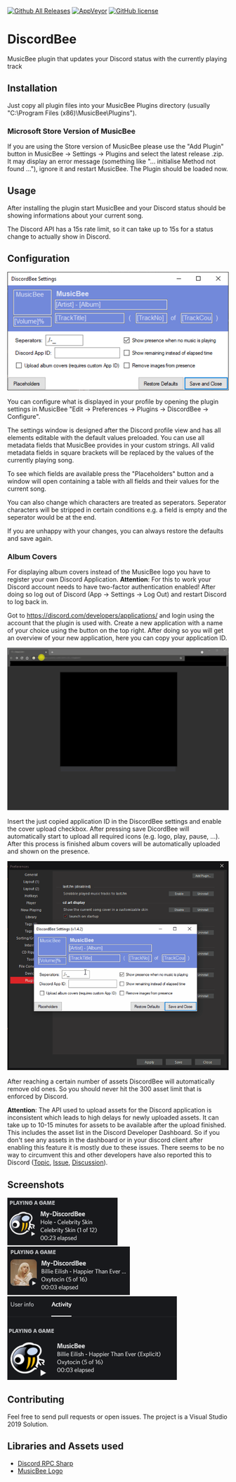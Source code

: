
[![Github All Releases](https://img.shields.io/github/downloads/sll552/DiscordBee/total.svg)](https://github.com/sll552/DiscordBee/releases)
[![AppVeyor](https://img.shields.io/appveyor/ci/sll552/DiscordBee.svg)](https://ci.appveyor.com/project/sll552/discordbee)
[![GitHub license](https://img.shields.io/github/license/sll552/DiscordBee.svg)](https://github.com/sll552/DiscordBee/blob/master/LICENSE)

# DiscordBee

MusicBee plugin that updates your Discord status with the currently playing track

## Installation

Just copy all plugin files into your MusicBee Plugins directory (usually "C:\Program Files (x86)\MusicBee\Plugins").

### Microsoft Store Version of MusicBee

If you are using the Store version of MusicBee please use the "Add Plugin" button in MusicBee -> Settings -> Plugins and select the latest release .zip. It may display an error message (something like "... initialise Method not found ..."), ignore it and restart MusicBee. The Plugin should be loaded now.

## Usage

After installing the plugin start MusicBee and your Discord status should be showing informations about your current song.

The Discord API has a 15s rate limit, so it can take up to 15s for a status change to actually show in Discord.

## Configuration

![Settings](Screenshots/settings.png)

You can configure what is displayed in your profile by opening the plugin settings in MusicBee "Edit -> Preferences -> Plugins -> DiscordBee -> Configure".

The settings window is designed after the Discord profile view and has all elements editable with the default values preloaded. You can use all metadata fields that MusicBee provides in your custom strings. All valid metadata fields in square brackets will be replaced by the values of the currently playing song.

To see which fields are available press the "Placeholders" button and a window will open containing a table with all fields and their values for the current song.

You can also change which characters are treated as seperators. Seperator characters will be stripped in certain conditions e.g. a field is empty and the seperator would be at the end.

If you are unhappy with your changes, you can always restore the defaults and save again.

### Album Covers

For displaying album covers instead of the MusicBee logo you have to register your own Discord Application.
**Attention**:
For this to work your Discord account needs to have two-factor authentication enabled! After doing so log out of Discord (App -> Settings -> Log Out) and restart Discord to log back in. 

Got to https://discord.com/developers/applications/ and login using the account that the plugin is used with.
Create a new application with a name of your choice using the button on the top right. After doing so you will get an overview of your new application, here you can copy your application ID.

![Create an application](Screenshots/discordbee_setup_1.gif)

Insert the just copied application ID in the DiscordBee settings and enable the cover upload checkbox. After pressing save DicordBee will automatically start to upload all required icons (e.g. logo, play, pause, ...). After this process is finished album covers will be automatically uploaded and shown on the presence.

![Configure DiscordBee](Screenshots/discordbee_setup_2.gif)

After reaching a certain number of assets DiscordBee will automatically remove old ones. So you should never hit the 300 asset limit that is enforced by Discord.

**Attention**:
The API used to upload assets for the Discord application is inconsistent which leads to high delays for newly uploaded assets. It can take up to 10-15 minutes for assets to be available after the upload finished. This includes the asset list in the Discord Developer Dashboard.
So if you don't see any assets in the dashboard or in your discord client after enabling this feature it is mostly due to these issues. There seems to be no way to circumvent this and other developers have also reported this to Discord ([Topic](https://support.discord.com/hc/en-us/community/posts/360050294314-Assets-not-saving-in-Rich-Presence-tab), [Issue](https://github.com/discord/discord-api-docs/issues/2220), [Discussion](https://github.com/discord/discord-api-docs/discussions/3279)).

## Screenshots

![Small presence](Screenshots/small_presence.png)
![Small presence with album cover](Screenshots/small_presence_cover.png)
![Profile](Screenshots/profile_presence.png)

## Contributing

Feel free to send pull requests or open issues. The project is a Visual Studio 2019 Solution.

## Libraries and Assets used

- [Discord RPC Sharp](https://github.com/Lachee/discord-rpc-csharp)
- [MusicBee Logo](https://ru.wikipedia.org/wiki/%D0%A4%D0%B0%D0%B9%D0%BB:MusicBee_Logo.png)

